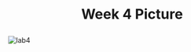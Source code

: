 <h1 align="center"><p>Week 4 Picture</p></h1>

![lab4](https://user-images.githubusercontent.com/114831362/236673399-ef0e6897-f2bb-48e4-aef4-e9481aef87db.png)
